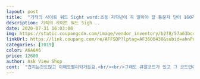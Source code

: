 ```yaml
---
layout: post 
title:  "기적의 사이트 워드 Sight word:초등 저학년이 꼭 알아야 할 통문자 단어 160개, 길벗스쿨" 
description: 기적의 사이트 워드 Sigh ..
date: 2020-07-31 16:03:08 
img: https://static.coupangcdn.com/image/vendor_inventory/b2f8/57a63bc4afdfaed3084728b974b80a4b50769b81be3d86c35e6345c98f5a.jpg 
linkUrl: https://link.coupang.com/re/AFFSDP?lptag=AF3600438&subid=ahnPublicAsk&pageKey=1074294190&itemId=2023739614&vendorItemId=70023372540&traceid=V0-113-520b8cb867a48a27 
categories: [1019] 
color: A6A6A6 
price: 12600 
author: Ask View Shop 
cont:  "겹치는것도많고 이해도빨리되거든요.<br/><br/>그래도 큐알코드가 있고 그 코드안에 가벼운 라임식으로 전날뱨운단어를 정리할수있어서좋네요<br/>리딩을 하는 중에 파닉스 규칙을 벗어난 the, an, have 이런애들 나오면 그냥 발음을 무조건 외우라고 했었거든요.<br/> 그런데 사이트워드를 모아놓은 책이 있었네요? 파닉스 마치도 리딩서 들어가기 전에 진작 알았으면 좋았을걸.<br/> 이제라도 한번 짚어주려고 구입했어요.<br/> 20일 분량의 문제집이고, 음원은 qr 코드, 하루 4장 구성이네요.<br/> 아이가 부담없이 즐겁게 잘 해줘서 만족합니다.<br/><br/>아이거하면서 스콜라틱스출판사 사이트워드겸하시면 좋습니다.<br/><br/>엄마표 영어가될까? ! 하며.<br/> 이책을 보여주자! 넘.<br/>  재미있게.<br/> 잘해줘서 .<br/> .<br/> .<br/> 힘이나서.<br/> 열심히.<br/> 함께 하고있습니다!<br/>이책은 파닉스어느정도익히고 단어쓰기에흥미가있는 7<br/> -9세정도가적당할듯 해요.<br/><br/>이책하고.<br/> ort 로 리딩함.<br/> 될것같다는.<br/> 자신감을.<br/> 주는.<br/> 책입니다<br/>저희딸은9살에시작했는데 파닉스를 떼서그런지음가가 맘대로안읽힌다고 짜증내더라구요.<br/>.<br/><br/>저희애는 이틀에6단어씩하는데 어떤날은어렵다고합니다<br/>절대파닉스 이전친구들은 하면 힘들어합니다.<br/><br/>파닉스 대충 한번한 초등2학년.<br/> 남아.<br/><br/>" 
---
```

